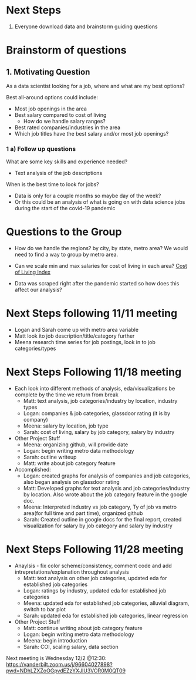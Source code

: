 # Next Steps

1. Everyone download data and brainstorm guiding questions

# Brainstorm of questions

## 1. Motivating Question

As a data scientist looking for a job, where and what are my best options?

Best all-around options could include:

* Most job openings in the area
* Best salary compared to cost of living
  * How do we handle salary ranges?
* Best rated companies/industries in the area
* Which job titles have the best salary and/or most job openings?

### 1 a) Follow up questions

What are some key skills and experience needed?
* Text analysis of the job descriptions

When is the best time to look for jobs?
* Data is only for a couple months so maybe day of the week? 
* Or this could be an analysis of what is going on with data science jobs during the start of the covid-19 pandemic

# Questions to the Group

* How do we handle the regions? by city, by state, metro area? We would need to find a way to group by metro area.

* Can we scale min and max salaries for cost of living in each area?
[Cost of Living Index](https://www.numbeo.com/cost-of-living/region_rankings.jsp?title=2020-mid&region=019)

* Data was scraped right after the pandemic started so how does this affect our analysis?

# Next Steps following 11/11 meeting
* Logan and Sarah come up with metro area variable
* Matt look ito job description/title/category further
* Meena research time series for job postings, look in to job categories/types

# Next Steps Following 11/18 meeting
* Each look into different methods of analysis, eda/visualizations be complete by the time we return from break
  * Matt: text analysis, job categories/industry by location, industry types
  * Logan: companies & job categories, glassdoor rating (it is by company)
  * Meena: salary by location, job type
  * Sarah: cost of living, salary by job category, salary by industry
* Other Project Stuff
  * Meena: organizing github, will provide date
  * Logan: begin writing metro data methodology
  * Sarah: outline writeup
  * Matt: write about job category feature
* Accomplished: 
  * Logan: created graphs for analysis of companies and job categories, also began analysis on glassdoor rating
  * Matt: Developed graphs for text analysis and job categories/industry by location. Also wrote about the job category feature in the google doc.
  * Meena: Interpreted industry vs job category, Ty of job vs metro area(for full time and part time), organized github
  * Sarah: Created outline in google docs for the final report, created visualization for salary by job category and salary by industry
  
# Next Steps Following 11/28 meeting
* Anaylsis - fix color scheme/consistency, comment code and add intrepretations/explanation throughout analysis
  * Matt: text analysis on other job categories, updated eda for established job categories
  * Logan: ratings by industry, updated eda for established job categories
  * Meena: updated eda for established job categories, alluvial diagram, switch to bar plot
  * Sarah: updated eda for established job categories, linear regression
* Other Project Stuff
  * Matt: continue writing about job category feature
  * Logan: begin writing metro data methodology
  * Meena: begin introduction
  * Sarah: COI, scaling salary, data section

Next meeting is Wednesday 12/2 @12:30:
https://vanderbilt.zoom.us/j/96604027898?pwd=NDhLZXZoOGpvdEZzYXJlU3VOR0M0QT09
